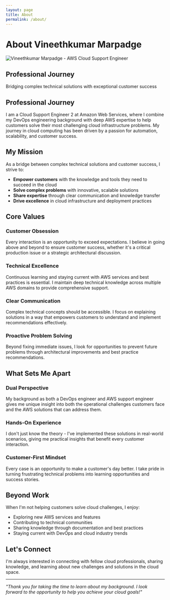 ```yaml
---
layout: page
title: About
permalink: /about/
---
```


# About Vineethkumar Marpadge

<div class="about-hero">
  <img src="{{ '/assets/images/profile.jpg' | relative_url }}" alt="Vineethkumar Marpadge - AWS Cloud Support Engineer" class="about-profile-image">
  <div class="about-intro">
    <h2>Professional Journey</h2>
    <p class="about-tagline">Bridging complex technical solutions with exceptional customer success</p>
  </div>
</div>

## Professional Journey

I am a Cloud Support Engineer 2 at Amazon Web Services, where I combine my DevOps engineering background with deep AWS expertise to help customers solve their most challenging cloud infrastructure problems. My journey in cloud computing has been driven by a passion for automation, scalability, and customer success.

## My Mission

As a bridge between complex technical solutions and customer success, I strive to:

- **Empower customers** with the knowledge and tools they need to succeed in the cloud
- **Solve complex problems** with innovative, scalable solutions
- **Share expertise** through clear communication and knowledge transfer
- **Drive excellence** in cloud infrastructure and deployment practices

## Core Values

### Customer Obsession
Every interaction is an opportunity to exceed expectations. I believe in going above and beyond to ensure customer success, whether it's a critical production issue or a strategic architectural discussion.

### Technical Excellence
Continuous learning and staying current with AWS services and best practices is essential. I maintain deep technical knowledge across multiple AWS domains to provide comprehensive support.

### Clear Communication
Complex technical concepts should be accessible. I focus on explaining solutions in a way that empowers customers to understand and implement recommendations effectively.

### Proactive Problem Solving
Beyond fixing immediate issues, I look for opportunities to prevent future problems through architectural improvements and best practice recommendations.

## What Sets Me Apart

### Dual Perspective
My background as both a DevOps engineer and AWS support engineer gives me unique insight into both the operational challenges customers face and the AWS solutions that can address them.

### Hands-On Experience
I don't just know the theory - I've implemented these solutions in real-world scenarios, giving me practical insights that benefit every customer interaction.

### Customer-First Mindset
Every case is an opportunity to make a customer's day better. I take pride in turning frustrating technical problems into learning opportunities and success stories.

## Beyond Work

When I'm not helping customers solve cloud challenges, I enjoy:
- Exploring new AWS services and features
- Contributing to technical communities
- Sharing knowledge through documentation and best practices
- Staying current with DevOps and cloud industry trends

## Let's Connect

I'm always interested in connecting with fellow cloud professionals, sharing knowledge, and learning about new challenges and solutions in the cloud space.

---

*"Thank you for taking the time to learn about my background. I look forward to the opportunity to help you achieve your cloud goals!"*
